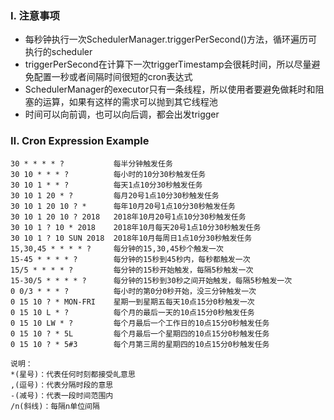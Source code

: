 ### Ⅰ. 注意事项

- 每秒钟执行一次SchedulerManager.triggerPerSecond()方法，循环遍历可执行的scheduler
- triggerPerSecond在计算下一次triggerTimestamp会很耗时间，所以尽量避免配置一秒或者间隔时间很短的cron表达式
- SchedulerManager的executor只有一条线程，所以使用者要避免做耗时和阻塞的运算，如果有这样的需求可以抛到其它线程池
- 时间可以向前调，也可以向后调，都会出发trigger

### Ⅱ. Cron Expression Example

```
30 * * * * ?           每半分钟触发任务
30 10 * * * ?          每小时的10分30秒触发任务
30 10 1 * * ?          每天1点10分30秒触发任务
30 10 1 20 * ?         每月20号1点10分30秒触发任务
30 10 1 20 10 ? *      每年10月20号1点10分30秒触发任务
30 10 1 20 10 ? 2018   2018年10月20号1点10分30秒触发任务
30 10 1 ? 10 * 2018    2018年10月每天20号1点10分30秒触发任务
30 10 1 ? 10 SUN 2018  2018年10月每周日1点10分30秒触发任务
15,30,45 * * * * ?     每分钟的15,30,45秒个触发一次
15-45 * * * * ?        每分钟的15秒到45秒内，每秒都触发一次
15/5 * * * * ?         每分钟的15秒开始触发，每隔5秒触发一次
15-30/5 * * * * ?      每分钟的15秒到30秒之间开始触发，每隔5秒触发一次
0 0/3 * * * ?          每小时的第0分0秒开始，没三分钟触发一次
0 15 10 ? * MON-FRI    星期一到星期五每天10点15分0秒触发一次
0 15 10 L * ?          每个月的最后一天的10点15分0秒触发任务
0 15 10 LW * ?         每个月最后一个工作日的10点15分0秒触发任务
0 15 10 ? * 5L         每个月最后一个星期四的10点15分0秒触发任务
0 15 10 ? * 5#3        每个月第三周的星期四的10点15分0秒触发任务

说明：
*(星号)：代表任何时刻都接受癿意思
,(逗号)：代表分隔时段的意思
-(减号)：代表一段时间范围内
/n(斜线)：每隔n单位间隔
```
